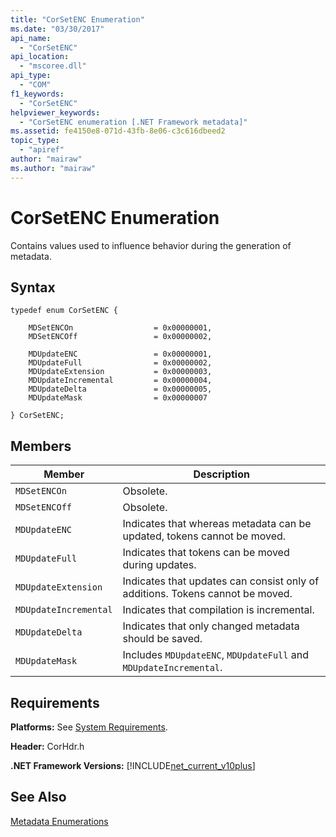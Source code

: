 ```yaml
---
title: "CorSetENC Enumeration"
ms.date: "03/30/2017"
api_name: 
  - "CorSetENC"
api_location: 
  - "mscoree.dll"
api_type: 
  - "COM"
f1_keywords: 
  - "CorSetENC"
helpviewer_keywords: 
  - "CorSetENC enumeration [.NET Framework metadata]"
ms.assetid: fe4150e8-071d-43fb-8e06-c3c616dbeed2
topic_type: 
  - "apiref"
author: "mairaw"
ms.author: "mairaw"
---
```

# CorSetENC Enumeration
Contains values used to influence behavior during the generation of metadata.  

## Syntax  

```  
typedef enum CorSetENC {  

    MDSetENCOn                  = 0x00000001,  
    MDSetENCOff                 = 0x00000002,  

    MDUpdateENC                 = 0x00000001,  
    MDUpdateFull                = 0x00000002,  
    MDUpdateExtension           = 0x00000003,  
    MDUpdateIncremental         = 0x00000004,  
    MDUpdateDelta               = 0x00000005,  
    MDUpdateMask                = 0x00000007  

} CorSetENC;  
```  

## Members  


|Member|Description|  
|------------|-----------------|  
|`MDSetENCOn`|Obsolete.|  
|`MDSetENCOff`|Obsolete.|  
|`MDUpdateENC`|Indicates that whereas metadata can be updated, tokens cannot be moved.|  
|`MDUpdateFull`|Indicates that tokens can be moved during updates.|  
|`MDUpdateExtension`|Indicates that updates can consist only of additions. Tokens cannot be moved.|  
|`MDUpdateIncremental`|Indicates that compilation is incremental.|  
|`MDUpdateDelta`|Indicates that only changed metadata should be saved.|  
|`MDUpdateMask`|Includes `MDUpdateENC`, `MDUpdateFull` and `MDUpdateIncremental`.|  

## Requirements  
 **Platforms:** See [System Requirements](../../../../docs/framework/get-started/system-requirements.md).  

 **Header:** CorHdr.h  

 **.NET Framework Versions:** [!INCLUDE[net_current_v10plus](../../../../includes/net-current-v10plus-md.md)]  

## See Also  
 [Metadata Enumerations](../../../../docs/framework/unmanaged-api/metadata/metadata-enumerations.md)

